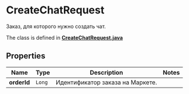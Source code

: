 

# CreateChatRequest

Заказ, для которого нужно создать чат. 

The class is defined in **[CreateChatRequest.java](../../src/main/java/org/openapitools/model/CreateChatRequest.java)**

## Properties

Name | Type | Description | Notes
------------ | ------------- | ------------- | -------------
**orderId** | `Long` | Идентификатор заказа на Маркете. | 



